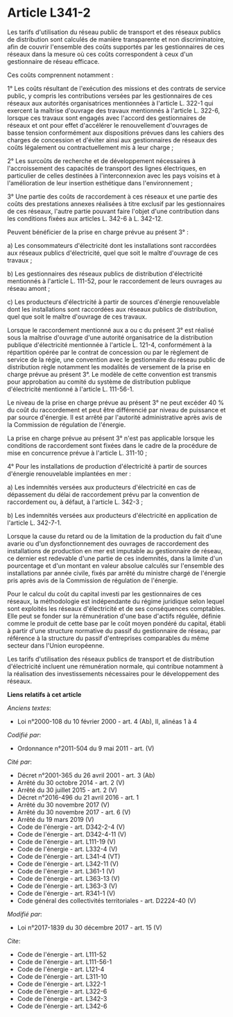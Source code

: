 # Article L341-2

Les tarifs d'utilisation du réseau public de transport et des réseaux publics de distribution sont calculés de manière
transparente et non discriminatoire, afin de couvrir l'ensemble des coûts supportés par les gestionnaires de ces réseaux dans
la mesure où ces coûts correspondent à ceux d'un gestionnaire de réseau efficace.

Ces coûts comprennent notamment :

1° Les coûts résultant de l'exécution des missions et des contrats de service public, y compris les contributions versées par
les gestionnaires de ces réseaux aux autorités organisatrices mentionnées à l'article L. 322-1 qui exercent la maîtrise
d'ouvrage des travaux mentionnés à l'article L. 322-6, lorsque ces travaux sont engagés avec l'accord des gestionnaires de
réseaux et ont pour effet d'accélérer le renouvellement d'ouvrages de basse tension conformément aux dispositions prévues
dans les cahiers des charges de concession et d'éviter ainsi aux gestionnaires de réseaux des coûts légalement ou
contractuellement mis à leur charge ;

2° Les surcoûts de recherche et de développement nécessaires à l'accroissement des capacités de transport des lignes
électriques, en particulier de celles destinées à l'interconnexion avec les pays voisins et à l'amélioration de leur
insertion esthétique dans l'environnement ;

3° Une partie des coûts de raccordement à ces réseaux et une partie des coûts des prestations annexes réalisées à titre
exclusif par les gestionnaires de ces réseaux, l'autre partie pouvant faire l'objet d'une contribution dans les conditions
fixées aux articles L. 342-6 à L. 342-12.

Peuvent bénéficier de la prise en charge prévue au présent 3° :

a) Les consommateurs d'électricité dont les installations sont raccordées aux réseaux publics d'électricité, quel que soit le
maître d'ouvrage de ces travaux ;

b) Les gestionnaires des réseaux publics de distribution d'électricité mentionnés à l'article L. 111-52, pour le raccordement
de leurs ouvrages au réseau amont ;

c) Les producteurs d'électricité à partir de sources d'énergie renouvelable dont les installations sont raccordées aux
réseaux publics de distribution, quel que soit le maître d'ouvrage de ces travaux.

Lorsque le raccordement mentionné aux a ou c du présent 3° est réalisé sous la maîtrise d'ouvrage d'une autorité
organisatrice de la distribution publique d'électricité mentionnée à l'article L. 121-4, conformément à la répartition opérée
par le contrat de concession ou par le règlement de service de la régie, une convention avec le gestionnaire du réseau public
de distribution règle notamment les modalités de versement de la prise en charge prévue au présent 3°. Le modèle de cette
convention est transmis pour approbation au comité du système de distribution publique d'électricité mentionné à l'article L.
111-56-1.

Le niveau de la prise en charge prévue au présent 3° ne peut excéder 40 % du coût du raccordement et peut être différencié
par niveau de puissance et par source d'énergie. Il est arrêté par l'autorité administrative après avis de la Commission de
régulation de l'énergie.

La prise en charge prévue au présent 3° n'est pas applicable lorsque les conditions de raccordement sont fixées dans le cadre
de la procédure de mise en concurrence prévue à l'article L. 311-10 ;

4° Pour les installations de production d'électricité à partir de sources d'énergie renouvelable implantées en mer :

a) Les indemnités versées aux producteurs d'électricité en cas de dépassement du délai de raccordement prévu par la
convention de raccordement ou, à défaut, à l'article L. 342-3 ;

b) Les indemnités versées aux producteurs d'électricité en application de l'article L. 342-7-1.

Lorsque la cause du retard ou de la limitation de la production du fait d'une avarie ou d'un dysfonctionnement des ouvrages
de raccordement des installations de production en mer est imputable au gestionnaire de réseau, ce dernier est redevable
d'une partie de ces indemnités, dans la limite d'un pourcentage et d'un montant en valeur absolue calculés sur l'ensemble des
installations par année civile, fixés par arrêté du ministre chargé de l'énergie pris après avis de la Commission de
régulation de l'énergie.

Pour le calcul du coût du capital investi par les gestionnaires de ces réseaux, la méthodologie est indépendante du régime
juridique selon lequel sont exploités les réseaux d'électricité et de ses conséquences comptables. Elle peut se fonder sur la
rémunération d'une base d'actifs régulée, définie comme le produit de cette base par le coût moyen pondéré du capital, établi
à partir d'une structure normative du passif du gestionnaire de réseau, par référence à la structure du passif d'entreprises
comparables du même secteur dans l'Union européenne.

Les tarifs d'utilisation des réseaux publics de transport et de distribution d'électricité incluent une rémunération normale,
qui contribue notamment à la réalisation des investissements nécessaires pour le développement des réseaux.

**Liens relatifs à cet article**

_Anciens textes_:

  - Loi n°2000-108 du 10 février 2000 - art. 4 (Ab), II, alinéas 1 à 4

_Codifié par_:

  - Ordonnance n°2011-504 du 9 mai 2011 - art. (V)

_Cité par_:

  - Décret n°2001-365 du 26 avril 2001 - art. 3 (Ab)
  - Arrêté du 30 octobre 2014 - art. 2 (V)
  - Arrêté du 30 juillet 2015 - art. 2 (V)
  - Décret n°2016-496 du 21 avril 2016 - art. 1
  - Arrêté du 30 novembre 2017 (V)
  - Arrêté du 30 novembre 2017 - art. 6 (V)
  - Arrêté du 19 mars 2019 (V)
  - Code de l'énergie - art. D342-2-4 (V)
  - Code de l'énergie - art. D342-4-11 (V)
  - Code de l'énergie - art. L111-19 (V)
  - Code de l'énergie - art. L332-4 (V)
  - Code de l'énergie - art. L341-4 (VT)
  - Code de l'énergie - art. L342-11 (V)
  - Code de l'énergie - art. L361-1 (V)
  - Code de l'énergie - art. L363-13 (V)
  - Code de l'énergie - art. L363-3 (V)
  - Code de l'énergie - art. R341-1 (V)
  - Code général des collectivités territoriales - art. D2224-40 (V)

_Modifié par_:

  - Loi n°2017-1839 du 30 décembre 2017 - art. 15 (V)

_Cite_:

  - Code de l'énergie - art. L111-52
  - Code de l'énergie - art. L111-56-1
  - Code de l'énergie - art. L121-4
  - Code de l'énergie - art. L311-10
  - Code de l'énergie - art. L322-1
  - Code de l'énergie - art. L322-6
  - Code de l'énergie - art. L342-3
  - Code de l'énergie - art. L342-6
